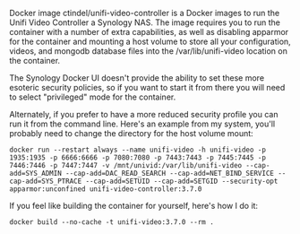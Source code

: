 Docker image ctindel/unifi-video-controller is a Docker images to 
run the Unifi Video Controller a Synology NAS.  The image requires
you to run the container with a number of extra capabilities, as 
well as disabling apparmor for the container and mounting a host
volume to store all your configuration, videos, and mongodb database
files into the /var/lib/unifi-video location on the container.

The Synology Docker UI doesn't provide the ability to set these
more esoteric security policies, so if you want to start it from there
you will need to select "privileged" mode for the container.

Alternately, if you prefer to have a more reduced security
profile you can run it from the command line.  Here's an example
from my system, you'll probably need to change the directory for
the host volume mount:

```
docker run --restart always --name unifi-video -h unifi-video -p 1935:1935 -p 6666:6666 -p 7080:7080 -p 7443:7443 -p 7445:7445 -p 7446:7446 -p 7447:7447 -v /mnt/univid:/var/lib/unifi-video --cap-add=SYS_ADMIN --cap-add=DAC_READ_SEARCH --cap-add=NET_BIND_SERVICE --cap-add=SYS_PTRACE --cap-add=SETUID --cap-add=SETGID --security-opt apparmor:unconfined unifi-video-controller:3.7.0
```

If you feel like building the container for yourself, here's
how I do it:

```
docker build --no-cache -t unifi-video:3.7.0 --rm .
```
